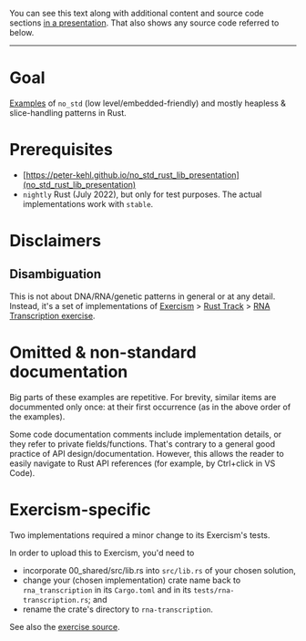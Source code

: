 <!-- The following comments hides this section from being shown by
     https://peter-kehl.github.io/no_std_rna_slice_patterns_presentation.
-->
<!-- .slide: data-visibility="hidden" -->
You can see this text along with additional content and source code sections [in a
presentation](../no_std_rna_slice_patterns_presentation). That also shows any source code referred
to below.
<!-- Any comments in source starting with "presentation-" are anchors/delimiters for the above presentation.
-->
---

# Goal
[Examples](https://github.com/peter-kehl/no_std_rna_slice_patterns) of `no_std` (low
level/embedded-friendly) and mostly heapless & slice-handling patterns in Rust.

# Prerequisites
- [https://peter-kehl.github.io/no_std_rust_lib_presentation](no_std_rust_lib_presentation)
- `nightly` Rust (July 2022), but only for test purposes. The actual implementations work with `stable`.

# Disclaimers
## Disambiguation
This is not about DNA/RNA/genetic patterns in general or at any detail. Instead, it's a set of
implementations of [Exercism](https://exercism.org) > [Rust Track](https://exercism.org/tracks/rust) > [RNA Transcription exercise](https://exercism.org/tracks/rust/exercises/rna-transcription).

# Omitted & non-standard documentation
Big parts of these examples are repetitive. For brevity, similar items are docummented only once: at
their first occurrence (as in the above order of the examples).

Some code documentation comments include implementation details, or they refer to private
fields/functions. That's contrary to a general good practice of API design/documentation. However,
this allows the reader to easily navigate to Rust API references (for example, by Ctrl+click in VS
Code).

# Exercism-specific
Two implementations required a minor change to its Exercism's tests.

In order to upload this to Exercism, you'd need to
- incorporate 00_shared/src/lib.rs into `src/lib.rs` of your chosen solution,
- change your (chosen implementation) crate name back to `rna_transcription` in its `Cargo.toml` and
  in its `tests/rna-transcription.rs`; and
- rename the crate's directory to `rna-transcription`.

See also the [exercise source](https://github.com/exercism/rust/tree/main/exercises/practice/rna-transcription).
